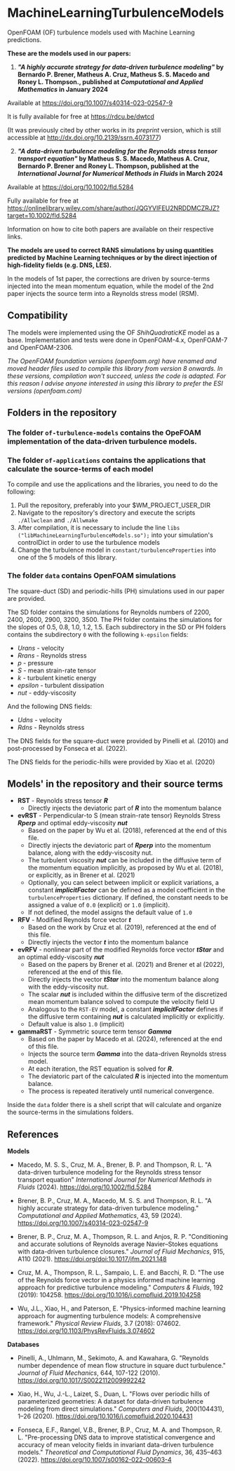# MachineLearningTurbulenceModels
OpenFOAM (OF) turbulence models used with Machine Learning predictions.

**These are the models used in our papers:**

1) ***"A highly accurate strategy for data-driven turbulence modeling"* by Bernardo P. Brener, Matheus A. Cruz, Matheus S. S. Macedo and Roney L. Thompson., published at *Computational and Applied Mathematics* in January 2024** 

Available at https://doi.org/10.1007/s40314-023-02547-9

It is fully available for free at https://rdcu.be/dwtcd

(It was previously cited by other works in its *preprint* version, which is still accessible at http://dx.doi.org/10.2139/ssrn.4073177)

2) ***"A data-driven turbulence modeling for the Reynolds stress tensor transport equation"* by Matheus S. S. Macedo, Matheus A. Cruz, Bernardo P. Brener and Roney L. Thompson, published at the *International Journal for Numerical Methods in Fluids* in March 2024**

Available at https://doi.org/10.1002/fld.5284

Fully available for free at https://onlinelibrary.wiley.com/share/author/JQGYVIFEU2NRDDMCZRJZ?target=10.1002/fld.5284

Information on how to cite both papers are available on their respective links.


**The models are used to correct RANS simulations by using quantities predicted by Machine Learning techniques or by the direct injection of high-fidelity fields (e.g. DNS, LES).**

In the models of 1st paper, the corrections are driven by source-terms injected into the mean momentum equation, while the model of the 2nd paper injects the source term into a Reynolds stress model (RSM).

## Compatibility

The models were implemented using the OF *ShihQuadraticKE* model as a base.
Implementation and tests were done in OpenFOAM-4.x, OpenFOAM-7 and OpenFOAM-2306.

*The OpenFOAM foundation versions (openfoam.org) have renamed and moved header files used to compile this library from version 8 onwards. In these versions, compilation won't succeed, unless the code is adapted. For this reason I advise anyone interested in using this library to prefer the ESI versions (openfoam.com)*

## Folders in the repository

### The folder `of-turbulence-models` contains the OpeFOAM implementation of the data-driven turbulence models.

### The folder `of-applications` contains the applications that calculate the source-terms of each model

To compile and use the applications and the libraries, you need to do the following:
1) Pull the repository, preferably into your $WM_PROJECT_USER_DIR
2) Navigate to the repository's directory and execute the scripts `./Allwclean` and `./Allwmake` 
4) After compilation, it is necessary to include the line
   `libs ("libMachineLearningTurbulenceModels.so");` into your simulation's controlDict in order to use the turbulence models
5) Change the turbulence model in `constant/turbulenceProperties` into one of the 5 models of this library.

### The folder `data` contains OpenFOAM simulations

The square-duct (SD) and periodic-hills (PH) simulations used in our paper are provided. 

The SD folder contains the simulations for Reynolds numbers of 2200, 2400, 2600, 2900, 3200, 3500.
The PH folder contains the simulations for the slopes of 0.5, 0.8, 1.0, 1.2, 1.5.
Each subdirectory in the SD or PH folders contains the subdirectory `0` with the following `k-epsilon` fields:
- *Urans* - velocity
- *Rrans* - Reynolds stress
- *p* - pressure
- *S* - mean strain-rate tensor
- *k* - turbulent kinetic energy
- *epsilon* - turbulent dissipation
- *nut* - eddy-viscosity

And the following DNS fields:
- *Udns* - velocity
- *Rdns* - Reynolds stress

The DNS fields for the square-duct were provided by Pinelli et al. (2010) and post-processed by Fonseca et al. (2022).

The DNS fields for the periodic-hills were provided by Xiao et al. (2020)

## Models' in the repository and their source terms
- **RST** - Reynolds stress tensor ***R***
  - Directly injects the deviatoric part of ***R*** into the momentum balance
- **evRST** - Perpendicular-to S (mean strain-rate tensor) Reynolds Stress ***Rperp*** and optimal eddy-viscosity ***nut***
  - Based on the paper by Wu et al. (2018), referenced at the end of this file.
  - Directly injects the deviatoric part of ***Rperp*** into the momentum balance, along with the eddy-viscosity nut.
  - The turbulent viscosity ***nut*** can be included in the diffusive term of the momentum equation implicitly, as proposed by Wu et al. (2018), or explicitly, as in Brener et al. (2021)
  - Optionally, you can select between implicit or explicit variations, a constant ***implicitFactor*** can be defined as a model coefficient in the `turbulenceProperties` dictionary. If defined, the constant needs to be assigned a value of `0.0` (explicit) or `1.0` (implicit).
  - If not defined, the model assigns the default value of `1.0` 
- **RFV** - Modified Reynolds force vector ***t***
  - Based on the work by Cruz et al. (2019), referenced at the end of this file.
  - Directly injects the vector ***t*** into the momentum balance
- **evRFV** - nonlinear part of the modified Reynolds force vector ***tStar*** and an optimal eddy-viscosity ***nut***
  - Based on the papers by Brener et al. (2021) and Brener et al (2022), referenced at the end of this file.
  - Directly injects the vector ***tStar*** into the momentum balance along with the eddy-viscosity nut.
  - The scalar ***nut*** is included within the diffusive term of the discretized mean momentum balance solved to compute the velocity field U
  - Analogous to the `RST-EV` model, a constant ***implicitFactor*** defines if the diffusive term containing ***nut*** is calculated implicitly or explicitly.
  - Default value is also `1.0` (implicit)
- **gammaRST** - Symmetric source term tensor ***Gamma***
  - Based on the paper by Macedo et al. (2024), referenced at the end of this file.
  - Injects the source term ***Gamma*** into the data-driven Reynolds stress model.
  - At each iteration, the RST equation is solved for ***R***.
  - The deviatoric part of the calculated ***R*** is injected into the momentum balance. 
  - The process is repeated iteratively until numerical convergence.

Inside the `data` folder there is a shell script that will calculate and organize the source-terms in the simulations folders.


## References

**Models**

- Macedo, M. S. S., Cruz, M. A., Brener, B. P. and Thompson, R. L. "A data-driven turbulence modeling for the Reynolds stress tensor transport equation" *International Journal for Numerical Methods in Fluids* (2024). https://doi.org/10.1002/fld.5284

- Brener, B. P., Cruz, M. A., Macedo, M. S. S. and Thompson, R. L. "A highly accurate strategy for data-driven turbulence modeling." *Computational and Applied Mathematics*, 43, 59 (2024). https://doi.org/10.1007/s40314-023-02547-9

- Brener, B. P., Cruz, M. A., Thompson, R. L. and Anjos, R. P. "Conditioning and accurate solutions of Reynolds average Navier–Stokes equations with data-driven turbulence closures." *Journal of Fluid Mechanics*, 915, A110 (2021). https://doi.org/doi:10.1017/jfm.2021.148

- Cruz, M. A., Thompson, R. L., Sampaio, L. E. and Bacchi, R. D. "The use of the Reynolds force vector in a physics informed machine learning approach for predictive turbulence modeling." *Computers & Fluids*, 192 (2019): 104258. https://doi.org/10.1016/j.compfluid.2019.104258

- Wu, J.L., Xiao, H., and Paterson, E. "Physics-informed machine learning approach for augmenting turbulence models: A comprehensive framework." *Physical Review Fluids*, 3.7 (2018): 074602. https://doi.org/10.1103/PhysRevFluids.3.074602


**Databases**

- Pinelli, A., Uhlmann, M., Sekimoto, A. and Kawahara, G. "Reynolds number dependence of mean flow structure in square duct turbulence." *Journal of Fluid Mechanics*, 644, 107-122 (2010). https://doi.org/10.1017/S0022112009992242

- Xiao, H., Wu, J.-L., Laizet, S., Duan, L. "Flows over periodic hills of parameterized geometries: A dataset for data-driven turbulence modeling from direct simulations." *Computers and Fluids*, 200(104431), 1–26 (2020). https://doi.org/10.1016/j.compfluid.2020.104431

- Fonseca, E.F., Rangel, V.B., Brener, B.P., Cruz, M. A. and Thompson, R. L. "Pre-processing DNS data to improve statistical convergence and accuracy of mean velocity fields in invariant data-driven turbulence models." *Theoretical and Computational Fluid Dynamics*, 36, 435–463 (2022). https://doi.org/10.1007/s00162-022-00603-4
